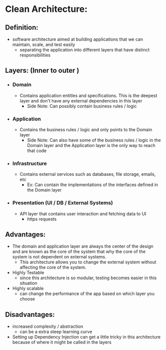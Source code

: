 # Clean Architecture:

## Definition: 

- software architecture aimed at building applications that we can maintain, scale, and test easily
  - separating the application into different layers that have distinct responsibilities

## Layers: (Inner to outer )

- ### Domain 

  - Contains application entitles and specifications. This is the deepest layer and don't have any external dependencies in this layer
    - Side Note: Can possibly contain business rules / logic

- ### Application

  - Contains the business rules / logic and only points to the Domain layer
    - Side Note: Can also have some of the business rules / logic in the Domain layer and the Application layer is the only way to reach that code

- ### Infrastructure

  - Contains external services such as databases, file storage, emails, etc
    - Ex: Can contain the implementations of the interfaces defined in the Domain layer

- ### Presentation (UI / DB / External Systems)

  - API layer that contains user interaction and fetching data to UI
    - https requests

## Advantages:

- The domain and application layer are always the center of the design and are known as the core of the system that why the core of the system is not dependent on external systems.
  - This architecture allows you to change the external system without affecting the core of the system.
- Highly Testable
  - since this architecture is so modular, testing becomes easier in this situation
- Highly scalable
  - can change the performance of the app based on which layer you choose

## Disadvantages:

- increased complexity / abstraction
  - can be a extra steep learning curve
- Setting up Dependency Injection can get a little tricky in this architecture because of where it might be called in the layers